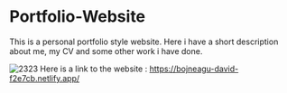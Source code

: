 # Portfolio-Website
This is a personal portfolio style website. Here i have a short description about me, my CV and some other work i have done.

![2323](https://user-images.githubusercontent.com/93039914/153728807-56b29d29-6f9a-40af-90ae-730430ffca89.png)
Here is a link to the website : https://bojneagu-david-f2e7cb.netlify.app/

